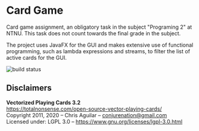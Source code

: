 # Card Game
Card game assignment, an obligatory task in the subject "Programing 2" at NTNU.
This task does not count towards the final grade in the subject.

The project uses JavaFX for the GUI and makes extensive use of functional programming, such as lambda expressions and streams, to filter the list of active cards for the GUI.

![build status](https://github.com/Marko19907/Card-Game-GUI/actions/workflows/maven.yml/badge.svg)

## Disclaimers
**Vectorized Playing Cards 3.2**  
https://totalnonsense.com/open-source-vector-playing-cards/  
Copyright 2011, 2020 – Chris Aguilar – conjurenation@gmail.com  
Licensed under: LGPL 3.0 – https://www.gnu.org/licenses/lgpl-3.0.html  
